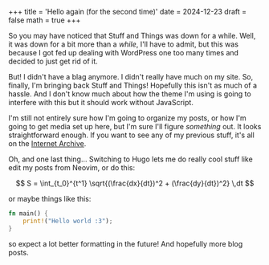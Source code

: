+++
title = 'Hello again (for the second time)'
date = 2024-12-23
draft = false
math = true
+++

So you may have noticed that Stuff and Things was down for a while. Well, it was down for a bit more than a *while*, I'll have to admit, but this was because I got fed up dealing with WordPress one too many times and decided to just get rid of it.

But! I didn't have a blag anymore. I didn't really have much on my site. So, finally, I'm bringing back Stuff and Things! Hopefully this isn't as much of a hassle. And I don't know much about how the theme I'm using is going to interfere with this but it should work without JavaScript.

I'm still not entirely sure how I'm going to organize my posts, or how I'm going to get media set up here, but I'm sure I'll figure *something* out. It looks straightforward enough. If you want to see any of my previous stuff, it's all on the [Internet Archive](https://web.archive.org/web/20240119015956/https://blag.potatoe.ca/).

Oh, and one last thing... Switching to Hugo lets me do really cool stuff like edit my posts from Neovim, or do this:

$$
S = \int_{t_0}^{t^1} \sqrt{(\frac{dx}{dt})^2 + (\frac{dy}{dt})^2} \,dt
$$

or maybe things like this:

```rust
fn main() {
    print!("Hello world :3");
}
```

so expect a lot better formatting in the future! And hopefully more blog posts.
